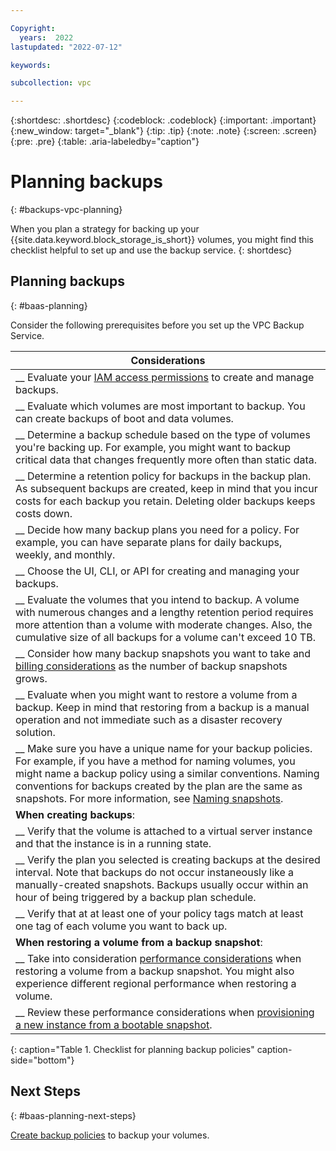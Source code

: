 ```yaml
---

Copyright:
  years:  2022
lastupdated: "2022-07-12"

keywords:

subcollection: vpc

---
```


{:shortdesc: .shortdesc}
{:codeblock: .codeblock}
{:important: .important}
{:new_window: target="_blank"}
{:tip: .tip}
{:note: .note}
{:screen: .screen}
{:pre: .pre}
{:table: .aria-labeledby="caption"}

# Planning backups
{: #backups-vpc-planning}

When you plan a strategy for backing up your {{site.data.keyword.block_storage_is_short}} volumes, you might find this checklist helpful to set up and use the backup service.
{: shortdesc}

## Planning backups
{: #baas-planning}

Consider the following prerequisites before you set up the VPC Backup Service.

| Considerations |
|-------------------|
| __ Evaluate your [IAM access permissions](/docs/vpc?topic=vpc-backup-service-manage#baas-vpc-iam) to create and manage backups. |
| __ Evaluate which volumes are most important to backup. You can create backups of boot and data volumes. |
| __ Determine a backup schedule based on the type of volumes you're backing up. For example, you might want to backup critical data that changes frequently more often than static data. |
| __ Determine a retention policy for backups in the backup plan. As subsequent backups are created, keep in mind that you incur costs for each backup you retain. Deleting older backups keeps costs down. |
| __ Decide how many backup plans you need for a policy. For example, you can have separate plans for daily backups, weekly, and monthly. |
| __ Choose the UI, CLI, or API for creating and managing your backups. |
| __ Evaluate the volumes that you intend to backup. A volume with numerous changes and a lengthy retention period requires more attention than a volume with moderate changes. Also, the cumulative size of all backups for a volume can't exceed 10 TB. |
| __ Consider how many backup snapshots you want to take and [billing considerations](/docs/vpc?topic=vpc-snapshots-vpc-about&interface=api#snapshots_vpc_considerations) as the number of backup snapshots grows. |
| __ Evaluate when you might want to restore a volume from a backup. Keep in mind that restoring from a backup is a manual operation and not immediate such as a disaster recovery solution. |
| __ Make sure you have a unique name for your backup policies. For example, if you have a method for naming volumes, you might name a backup policy using a similar conventions. Naming conventions for backups created by the plan are the same as snapshots. For more information, see [Naming snapshots](/docs/vpc?topic=vpc-snapshots-vpc-manage#snapshots-vpc-naming). |
|**When creating backups**: |
|__ Verify that the volume is attached to a virtual server instance and that the instance is in a running state. |
|__ Verify the plan you selected is creating backups at the desired interval. Note that backups do not occur instaneously like a manually-created snapshots. Backups usually occur within an hour of being triggered by a backup plan schedule. |
|__ Verify that at at least one of your policy tags match at least one tag of each volume you want to back up. |
|**When restoring a volume from a backup snapshot**: |
|__ Take into consideration [performance considerations](/docs/vpc?topic=vpc-baas-vpc-restore&interface=ui#baas-performance-considerations) when restoring a volume from a backup snapshot. You might also experience different regional performance when restoring a volume. |
|__ Review these performance considerations when [provisioning a new instance from a bootable snapshot](/docs/vpc?topic=vpc-baas-vpc-restore&interface=ui#baas-boot-perf).
{: caption="Table 1. Checklist for planning backup policies" caption-side="bottom"}

## Next Steps
{: #baas-planning-next-steps}

[Create backup policies](/docs/vpc?topic=vpc-backup-policy-create) to backup your volumes.
